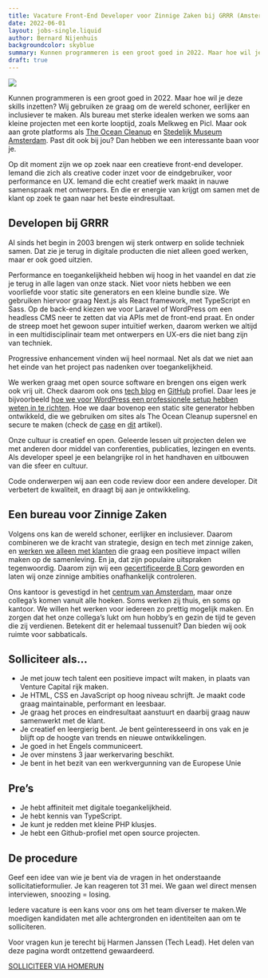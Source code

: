 ```yaml
---
title: Vacature Front-End Developer voor Zinnige Zaken bij GRRR (Amsterdam)
date: 2022-06-01
layout: jobs-single.liquid
author: Bernard Nijenhuis
backgroundcolor: skyblue
summary: Kunnen programmeren is een groot goed in 2022. Maar hoe wil je deze skills inzetten? Wij gebruiken ze graag om de wereld schoner, eerlijker en inclusiever te maken. Als bureau met sterke idealen werken we soms aan kleine projecten met een korte looptijd, zoals Melkweg en Picl. Maar ook aan grote platforms als The Ocean Cleanup en Stedelijk Museum Amsterdam. Past dit ook bij jou? Dan hebben we een interessante baan voor je.
draft: true
---
```


![](/_img/werkgevers/grrr-2.png)

Kunnen programmeren is een groot goed in 2022. Maar hoe wil je deze skills inzetten? Wij gebruiken ze graag om de wereld schoner, eerlijker en inclusiever te maken. Als bureau met sterke idealen werken we soms aan kleine projecten met een korte looptijd, zoals Melkweg en Picl. Maar ook aan grote platforms als [The Ocean Cleanup](https://grrr.nl/projecten/the-ocean-cleanup-boyan-slat/) en [Stedelijk Museum Amsterdam](https://grrr.nl/projecten/stedelijk-museum/). Past dit ook bij jou? Dan hebben we een interessante baan voor je.

Op dit moment zijn we op zoek naar een creatieve front-end developer. Iemand die zich als creative coder inzet voor de eindgebruiker, voor performance en UX. Iemand die echt creatief werk maakt in nauwe samenspraak met ontwerpers. En die er energie van krijgt om samen met de klant op zoek te gaan naar het beste eindresultaat.

## Developen bij GRRR

Al sinds het begin in 2003 brengen wij sterk ontwerp en solide techniek samen. Dat zie je terug in digitale producten die niet alleen goed werken, maar er ook goed uitzien.

Performance en toegankelijkheid hebben wij hoog in het vaandel en dat zie je terug in alle lagen van onze stack. Niet voor niets hebben we een voorliefde voor static site generators en een kleine bundle size. We gebruiken hiervoor graag Next.js als React framework, met TypeScript en Sass. Op de back-end kiezen we voor Laravel of WordPress om een headless CMS neer te zetten dat via APIs met de front-end praat. En onder de streep moet het gewoon super intuïtief werken, daarom werken we altijd in een multidisciplinair team met ontwerpers en UX-ers die niet bang zijn van techniek.

Progressive enhancement vinden wij heel normaal. Net als dat we niet aan het einde van het project pas nadenken over toegankelijkheid.

We werken graag met open source software en brengen ons eigen werk ook vrij uit. Check daarom ook ons [tech blog](https://grrr.tech/) en [GitHub](https://github.com/grrr-amsterdam) profiel. Daar lees je bijvoorbeeld [hoe we voor WordPress een professionele setup hebben weten in te richten](https://grrr.tech/posts/2019/wordpress-scaffold-and-boilerplate-for-professional-developers/). Hoe we daar bovenop een static site generator hebben ontwikkeld, die we gebruiken om sites als The Ocean Cleanup supersnel en secure te maken (check de [case](https://grrr.tech/posts/2019/case-study-serverless-architecture-for-the-ocean-cleanup/) en [dit](https://www.webbyawards.com/crafted-with-code/the-ocean-cleanup/) artikel).

Onze cultuur is creatief en open. Geleerde lessen uit projecten delen we met anderen door middel van conferenties, publicaties, lezingen en events. Als developer speel je een belangrijke rol in het handhaven en uitbouwen van die sfeer en cultuur.

Code onderwerpen wij aan een code review door een andere developer. Dit verbetert de kwaliteit, en draagt bij aan je ontwikkeling.

## Een bureau voor Zinnige Zaken

Volgens ons kan de wereld schoner, eerlijker en inclusiever. Daarom combineren we de kracht van strategie, design en tech met zinnige zaken, en [werken we alleen met klanten](https://grrr.nl/projecten/) die graag een positieve impact willen maken op de samenleving. En ja, dat zijn populaire uitspraken tegenwoordig. Daarom zijn wij een [gecertificeerde B Corp](https://grrr.nl/b-corp/) geworden en laten wij onze zinnige ambities onafhankelijk controleren.

Ons kantoor is gevestigd in het [centrum van Amsterdam](https://goo.gl/maps/aGgBV8ujrEUfVPfm6), maar onze collega’s komen vanuit alle hoeken. Soms werken zij thuis, en soms op kantoor. We willen het werken voor iedereen zo prettig mogelijk maken. En zorgen dat het onze collega’s lukt om hun hobby’s en gezin de tijd te geven die zij verdienen. Betekent dit er helemaal tussenuit? Dan bieden wij ook ruimte voor sabbaticals.

## Solliciteer als...

-   Je met jouw tech talent een positieve impact wilt maken, in plaats van Venture Capital rijk maken.
-   Je HTML, CSS en JavaScript op hoog niveau schrijft. Je maakt code graag maintainable, performant en leesbaar.
-   Je graag het proces en eindresultaat aanstuurt en daarbij graag nauw samenwerkt met de klant.
-   Je creatief en leergierig bent. Je bent geïnteresseerd in ons vak en je blijft op de hoogte van trends en nieuwe ontwikkelingen.
-   Je goed in het Engels communiceert.
-   Je over minstens 3 jaar werkervaring beschikt.
-   Je bent in het bezit van een werkvergunning van de Europese Unie

## Pre’s

-   Je hebt affiniteit met digitale toegankelijkheid.
-   Je hebt kennis van TypeScript.
-   Je kunt je redden met kleine PHP klusjes.
-   Je hebt een Github-profiel met open source projecten.

## De procedure

Geef een idee van wie je bent via de vragen in het onderstaande sollicitatieformulier. Je kan reageren tot 31 mei. We gaan wel direct mensen interviewen, snoozing = losing.

Iedere vacature is een kans voor ons om het team diverser te maken.We moedigen kandidaten met alle achtergronden en identiteiten aan om te solliciteren.

Voor vragen kun je terecht bij Harmen Janssen (Tech Lead). Het delen van deze pagina wordt ontzettend gewaardeerd.

[SOLLICITEER VIA HOMERUN](https://grrr.homerun.co/front-end-developer/nl/apply?&step=1)
